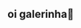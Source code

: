 ## oi galerinha👋

<!--
**francinyarielly/francinyarielly** is a ✨ _special_ ✨ repository because its `README.md` (this file) appears on your GitHub profile.

Here are some ideas to get you started:

- 🔭 I’m currently working on ... nada
- 🌱 I’m currently learning ... nada
- 👯 I’m looking to collaborate on ... nada
- 🤔 I’m looking for help with ... psicologo
- 💬 Ask me about ... nada,por favor
- 📫 How to reach me: ... nao entre
- 😄 Pronouns: ... ela/de jesus
- ⚡ Fun fact: ... nao tenho
-->
